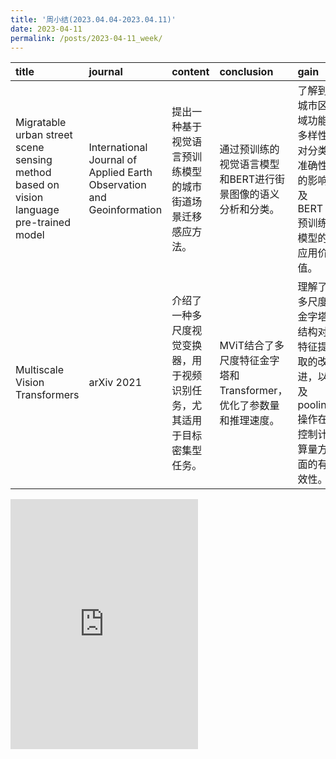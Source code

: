 ```yaml
---
title: '周小结(2023.04.04-2023.04.11)'
date: 2023-04-11
permalink: /posts/2023-04-11_week/
---
```

| title                                                                                   | journal                                                               | content                                                                  | conclusion                                                        | gain                                                                              |
|:----------------------------------------------------------------------------------------|:----------------------------------------------------------------------|:-------------------------------------------------------------------------|:------------------------------------------------------------------|:----------------------------------------------------------------------------------|
| Migratable urban street scene sensing method based on vision language pre-trained model | International Journal of Applied Earth Observation and Geoinformation | 提出一种基于视觉语言预训练模型的城市街道场景迁移感应方法。               | 通过预训练的视觉语言模型和BERT进行街景图像的语义分析和分类。      | 了解到城市区域功能多样性对分类准确性的影响及BERT预训练模型的应用价值。            |
| Multiscale Vision Transformers                                                          | arXiv 2021                                                            | 介绍了一种多尺度视觉变换器，用于视频识别任务，尤其适用于目标密集型任务。 | MViT结合了多尺度特征金字塔和Transformer，优化了参数量和推理速度。 | 理解了多尺度金字塔结构对特征提取的改进，以及pooling操作在控制计算量方面的有效性。 |

<embed src="http://127.0.0.1:4000/files/post/2023-04-11-week.pdf" type="application/pdf" height="400px" />
    